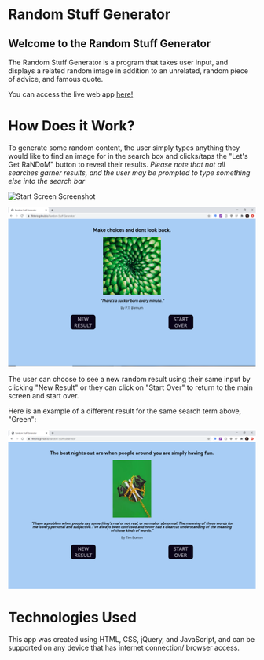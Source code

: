 # Random Stuff Generator

## Welcome to the Random Stuff Generator
The Random Stuff Generator is a program that takes user input, and displays a related random image in addition to an unrelated, random piece of advice, and famous quote. 

You can access the live web app [here!](https://flitterio.github.io/Random-Stuff-Generator/) 

# How Does it Work?
To generate some random content, the user simply types anything they would like to find an image for in the search box and clicks/taps the "Let's Get RaNDoM" button to reveal their results. 
    *Please note that not all searches garner results, and the user may be prompted to type something else into the search bar*

![Start Screen Screenshot](/startscrn.png)

![First Result Screenshot](/resultpg1.png)

The user can choose to see a new random result using their same input by clicking "New Result" or they can click on "Start Over" to return to the main screen and start over.

Here is an example of a different result for the same search term above, "Green":

![Second Result Screenshot](/resultpg2.png)

# Technologies Used
This app was created using HTML, CSS, jQuery, and JavaScript, and can be supported on any device that has internet connection/ browser access.
